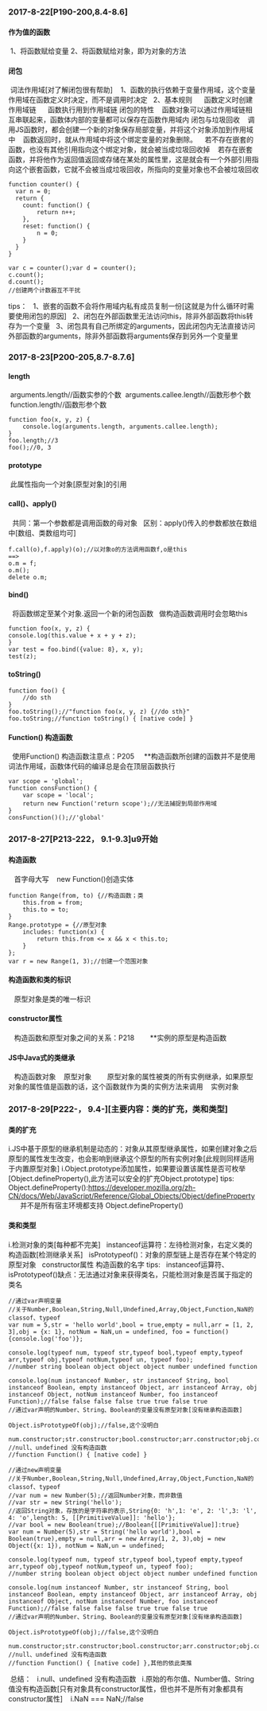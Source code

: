 ### 2017-8-22[P190-200,8.4-8.6]
#### 作为值的函数
  1、将函数赋给变量
  2、将函数赋给对象，即为对象的方法
#### 闭包
  词法作用域[对了解闭包很有帮助]
    1、函数的执行依赖于变量作用域，这个变量作用域在函数定义时决定，而不是调用时决定
    2、基本规则
      函数定义时创建作用域链
      函数执行用到作用域链
 闭包的特性
    函数对象可以通过作用域链相互串联起来，函数体内部的变量都可以保存在函数作用域内
 闭包与垃圾回收
    调用JS函数时，都会创建一个新的对象保存局部变量，并将这个对象添加到作用域中
    函数返回时，就从作用域中将这个绑定变量的对象删除。
    若不存在嵌套的函数，也没有其他引用指向这个绑定对象，就会被当成垃圾回收掉
    若存在嵌套函数，并将他作为返回值返回或存储在某处的属性里，这是就会有一个外部引用指向这个嵌套函数，它就不会被当成垃圾回收，所指向的变量对象也不会被垃圾回收
```
function counter() {
  var n = 0;
  return {
    count: function() {
        return n++;
    },
    reset: function() {
        n = 0;
    }
  }
}

var c = counter();var d = counter();
c.count();
d.count();
//创建两个计数器互不干扰
```
  tips：
    1、嵌套的函数不会将作用域内私有成员复制一份[这就是为什么循环时需要使用闭包的原因]
    2、闭包在外部函数里无法访问this，除非外部函数将this转存为一个变量
    3、闭包具有自己所绑定的arguments，因此闭包内无法直接访问外部函数的arguments，除非外部函数将arguments保存到另外一个变量里
    
### 2017-8-23[P200-205,8.7-8.7.6]
#### length
  arguments.length//函数实参的个数
  arguments.callee.length//函数形参个数
  function.length//函数形参个数
```
function foo(x, y, z) {
    console.log(arguments.length, arguments.callee.length);
}
foo.length;//3
foo();//0, 3
```
#### prototype
   此属性指向一个对象[原型对象]的引用
#### call()、apply()
   共同：第一个参数都是调用函数的母对象
   区别：apply()传入的参数都放在数组中[数组、类数组均可]
```
f.call(o),f.apply)(o);//以对象o的方法调用函数f,o是this
==>
o.m = f;
o.m();
delete o.m;
```
#### bind()
   将函数绑定至某个对象.返回一个新的闭包函数
   做构造函数调用时会忽略this
```
function foo(x, y, z) {
console.log(this.value + x + y + z);
}
var test = foo.bind({value: 8}, x, y);
test(z);
```
#### toString()
```
function foo() {
    //do sth
}
foo.toString();//"function foo(x, y, z) {//do sth}"
foo.toString;//function toString() { [native code] }
```
#### Function() 构造函数
   使用Function() 构造函数注意点：P205
     **构造函数所创建的函数并不是使用词法作用域，函数体代码的编译总是会在顶层函数执行
```
var scope = 'global';
function consFunction() {
    var scope = 'local';
    return new Function('return scope');//无法捕捉到局部作用域
}
consFunction()();//'global'
```
### 2017-8-27[P213-222， 9.1-9.3]u9开始
#### 构造函数
    首字母大写
    new Function()创造实体
```
function Range(from, to) {//构造函数；类
    this.from = from;
    this.to = to;
}
Range.prototype = {//原型对象
    includes: function(x) {
        return this.from <= x && x < this.to;
    }
};
var r = new Range(1, 3);//创建一个范围对象
```    
#### 构造函数和类的标识
    原型对象是类的唯一标识   
#### constructor属性
    构造函数和原型对象之间的关系：P218
        **实例的原型是构造函数	
#### JS中Java式的类继承
    构造函数对象
    原型对象
        原型对象的属性被类的所有实例继承，如果原型对象的属性值是函数的话，这个函数就作为类的实例方法来调用
    实例对象
### 2017-8-29[P222-， 9.4-][主要内容：类的扩充，类和类型]
#### 类的扩充
 i.JS中基于原型的继承机制是动态的：对象从其原型继承属性，如果创建对象之后原型的属性发生改变，也会影响到继承这个原型的所有实例对象[此规则同样适用于内置原型对象]
 i.Object.prototype添加属性，如果要设置该属性是否可枚举[Object.defineProperty(),此方法可以安全的扩充Object.prototype]
     tips:
       Object.defineProperty():https://developer.mozilla.org/zh-CN/docs/Web/JavaScript/Reference/Global_Objects/Object/defineProperty
       并不是所有宿主环境都支持 Object.defineProperty()
#### 类和类型
 i.检测对象的类[每种都不完美]
   instanceof运算符：左待检测对象，右定义类的构造函数[检测继承关系]
   isPrototypeof()：对象的原型链上是否存在某个特定的原型对象
   constructor属性
   构造函数的名字
   tips:
    instanceof运算符、isPrototypeof()缺点：无法通过对象来获得类名，只能检测对象是否属于指定的类名
```
//通过var声明变量
//关于Number,Boolean,String,Null,Undefined,Array,Object,Function,NaN的classof、typeof
var num = 5,str = 'hello world',bool = true,empty = null,arr = [1, 2, 3],obj = {x: 1}, notNum = NaN,un = undefined, foo = function() {console.log('foo')};

console.log(typeof num, typeof str,typeof bool,typeof empty,typeof arr,typeof obj,typeof notNum,typeof un, typeof foo);
//number string boolean object object object number undefined function

console.log(num instanceof Number, str instanceof String, bool instanceof Boolean, empty instanceof Object, arr instanceof Array, obj instanceof Object, notNum instanceof Number, foo instanceof Function);//false false false false true true false true
//通过var声明的Number、String、Boolean的变量没有原型对象[没有继承构造函数]

Object.isPrototypeOf(obj);//false,这个没明白

num.constructor;str.constructor;bool.constructor;arr.constructor;obj.constructor;notNum.constructor;foo.constructor
//null、undefined 没有构造函数
//function Function() { [native code] }
```
```
//通过new声明变量
//关于Number,Boolean,String,Null,Undefined,Array,Object,Function,NaN的classof、typeof
//var num = new Number(5);//返回Number对象，而非数值
//var str = new String('hello');
//返回String对象，存放的是字符串的表示,String{0: 'h',1: 'e', 2: 'l',3: 'l', 4: 'o',length: 5, [[PrimitiveValue]]: 'hello'};
//var bool = new Boolean(true);//Boolean{[[PrimitiveValue]]:true}
var num = Number(5),str = String('hello world'),bool = Boolean(true),empty = null,arr = new Array(1, 2, 3),obj = new Object({x: 1}), notNum = NaN,un = undefined;

console.log(typeof num, typeof str,typeof bool,typeof empty,typeof arr,typeof obj,typeof notNum,typeof un, typeof foo);
//number string boolean object object object number undefined function

console.log(num instanceof Number, str instanceof String, bool instanceof Boolean, empty instanceof Object, arr instanceof Array, obj instanceof Object, notNum instanceof Number, foo instanceof Function);//false false false false true true false true
//通过var声明的Number、String、Boolean的变量没有原型对象[没有继承构造函数]

Object.isPrototypeOf(obj);//false,这个没明白

num.constructor;str.constructor;bool.constructor;arr.constructor;obj.constructor;notNum.constructor;foo.constructor
//null、undefined 没有构造函数
//function Function() { [native code] },其他的依此类推
```
  总结：
    i.null、undefined 没有构造函数
    i.原始的布尔值、Number值、String值没有构造函数[只有对象具有constructor属性，但也并不是所有对象都具有constructor属性]
    i.NaN === NaN;//false

